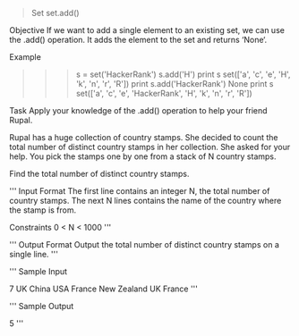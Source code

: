 > Set set.add()

Objective
If we want to add a single element to an existing set, we can use the .add() operation.
It adds the element to the set and returns ‘None‘.

Example

> > > s = set('HackerRank')
> > > s.add('H')
> > > print s
> > > set(['a', 'c', 'e', 'H', 'k', 'n', 'r', 'R'])
> > > print s.add('HackerRank')
> > > None
> > > print s
> > > set(['a', 'c', 'e', 'HackerRank', 'H', 'k', 'n', 'r', 'R'])

Task
Apply your knowledge of the .add() operation to help your friend Rupal.

Rupal has a huge collection of country stamps. She decided to count the total number of distinct country stamps in her collection. She asked for your help. You pick the stamps one by one from a stack of N country stamps.

Find the total number of distinct country stamps.

'''
Input Format
The first line contains an integer N, the total number of country stamps.
The next N lines contains the name of the country where the stamp is from.

Constraints
0 < N < 1000
'''

'''
Output Format
Output the total number of distinct country stamps on a single line.
'''

'''
Sample Input

7
UK
China
USA
France
New Zealand
UK
France
'''

'''
Sample Output

5
'''
